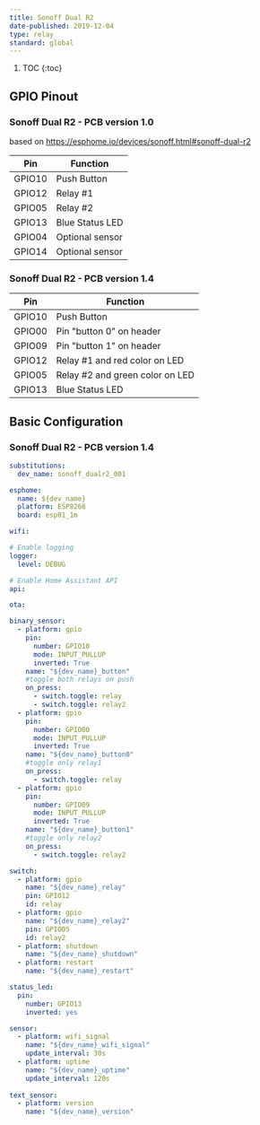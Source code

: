 ```yaml
---
title: Sonoff Dual R2
date-published: 2019-12-04
type: relay
standard: global
---
```


1. TOC
{:toc}

## GPIO Pinout

### Sonoff Dual R2 - PCB version 1.0
based on https://esphome.io/devices/sonoff.html#sonoff-dual-r2

| Pin     | Function                           |
|---------|------------------------------------|
| GPIO10  | Push Button                        |
| GPIO12  | Relay #1                           |
| GPIO05  | Relay #2                           |
| GPIO13  | Blue Status LED                    |
| GPIO04  | Optional sensor                    |
| GPIO14  | Optional sensor                    |

### Sonoff Dual R2 - PCB version 1.4

| Pin     | Function                           |
|---------|------------------------------------|
| GPIO10  | Push Button                        |
| GPIO00  | Pin "button 0" on header           |
| GPIO09  | Pin "button 1" on header           |
| GPIO12  | Relay #1 and red color on LED      |
| GPIO05  | Relay #2 and green color on LED    |
| GPIO13  | Blue Status LED                    |


## Basic Configuration

### Sonoff Dual R2 - PCB version 1.4

```yaml
substitutions:
  dev_name: sonoff_dualr2_001

esphome:
  name: ${dev_name}
  platform: ESP8266
  board: esp01_1m

wifi:

# Enable logging
logger:
  level: DEBUG

# Enable Home Assistant API
api:

ota:

binary_sensor:
  - platform: gpio
    pin:
      number: GPIO10
      mode: INPUT_PULLUP
      inverted: True
    name: "${dev_name}_button"
    #toggle both relays on push
    on_press:
      - switch.toggle: relay
      - switch.toggle: relay2
  - platform: gpio
    pin:
      number: GPIO00
      mode: INPUT_PULLUP
      inverted: True
    name: "${dev_name}_button0"
    #toggle only relay1
    on_press:
      - switch.toggle: relay
  - platform: gpio
    pin:
      number: GPIO09
      mode: INPUT_PULLUP
      inverted: True
    name: "${dev_name}_button1"
    #toggle only relay2
    on_press:
      - switch.toggle: relay2

switch:
  - platform: gpio
    name: "${dev_name}_relay"
    pin: GPIO12
    id: relay
  - platform: gpio
    name: "${dev_name}_relay2"
    pin: GPIO05
    id: relay2
  - platform: shutdown
    name: "${dev_name}_shutdown"
  - platform: restart
    name: "${dev_name}_restart"

status_led:
  pin:
    number: GPIO13
    inverted: yes

sensor:
  - platform: wifi_signal
    name: "${dev_name}_wifi_signal"
    update_interval: 30s
  - platform: uptime
    name: "${dev_name}_uptime"
    update_interval: 120s
  
text_sensor:
  - platform: version
    name: "${dev_name}_version"
```
